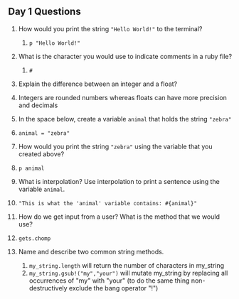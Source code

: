 ## Day 1 Questions

1. How would you print the string `"Hello World!"` to the terminal?
   1.  `p "Hello World!"`

1. What is the character you would use to indicate comments in a ruby file?
   1. `#`

1. Explain the difference between an integer and a float?
  1. Integers are rounded numbers whereas floats can have more precision and decimals

1. In the space below, create a variable `animal` that holds the string `"zebra"`
  1. `animal = "zebra"`

1. How would you print the string `"zebra"` using the variable that you created above?
  1. `p animal`

1. What is interpolation? Use interpolation to print a sentence using the variable `animal`.
  1. `"This is what the 'animal' variable contains: #{animal}"`

1. How do we get input from a user? What is the method that we would use?
  1. `gets.chomp`

1. Name and describe two common string methods.
   1. `my_string.length` will return the number of characters in my_string
   1. `my_string.gsub!("my","your")` will mutate my_string by replacing all occurrences of "my" with "your" (to do the same thing non-destructively exclude the bang operator "!")
